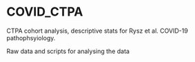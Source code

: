# COVID_CTPA
CTPA cohort analysis, descriptive stats for Rysz et al. COVID-19 pathophsyiology.

Raw data and scripts for analysing the data
